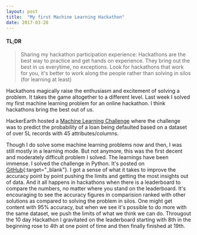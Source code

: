 ```yaml
---
layout: post
title:  "My first Machine Learning Hackathon"
date: 2017-03-28
---
```

 
 
#### TL;DR
> Sharing my hackathon participation experience: Hackathons are the best way to practice and get hands on experience. They bring out the best in us everytime, no exceptions. Look for hackathons that work for you, it's better to work along the people rather than solving in silos (for learning at least)

Hackathons magically raise the enthusiasm and excitement of solving a problem. It takes the game altogether to a different level. Last week I solved my first machine learning problem for an online hackathon. I think hackathons bring the best out of us. 

HackerEarth hosted a <A href="https://www.hackerearth.com/problem/machine-learning/bank-fears-loanliness/" target="_blank">Machine Learning Challenge</A> where the challenge was to predict the probability of a loan being defaulted based on a dataset of over 5L records with 45 attributes/columns.

Though I do solve some machine learning problems now and then, I was still mostly in a learning mode. But not anymore, this was the first decent and moderately difficult problem I solved. The learnings have been immense. I solved the challenge in Python. It's posted on [GitHub](https://github.com/avannaldas/Loan-Defaulter-Prediction-Machine-Learning){:target="_blank"}. I got a sense of what it takes to improve the accuracy point by point pushing the limits and getting the most insights out of data. And it all happens in hackathons when there is a leaderboard to compare the numbers, no matter where you stand on the leaderboard. It's encouraging to see the accuracy figures in comparision ranked with other solutions as compared to solving the problem in silos. One might get content with 95% accuracy, but when we see it's possible to do more with the same dataset, we push the limits of what we think we can do. Througout the 10 day Hackathon I gravitated on the leaderboard starting with 8th in the beginning rose to 4th at one point of time and then finally finished at 19th.

